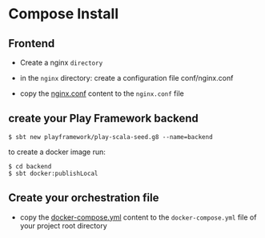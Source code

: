 # Compose Install

## Frontend

* Create a nginx `directory`

* in the `nginx` directory: create a configuration file conf/nginx.conf

* copy the [nginx.conf](./nginx.conf.md) content to the `nginx.conf` file

## create your Play Framework backend

```shell
$ sbt new playframework/play-scala-seed.g8 --name=backend
```

to create a docker image run:

```
$ cd backend
$ sbt docker:publishLocal
```

## Create your orchestration file

* copy the [docker-compose.yml](./docker-compose.yml.md) content to the `docker-compose.yml` file of your project root directory


